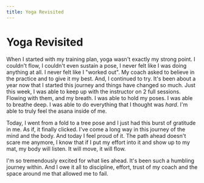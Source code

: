 ```yaml
---
title: Yoga Revisited
---
```


# Yoga Revisited

When I started with my training plan, yoga wasn't exactly my strong point. I
couldn't flow, I couldn't even sustain a pose, I never felt like I was doing
anything at all. I never felt like I "worked out". My coach asked to believe in
the practice and to give it my best. And, I continued to try. It's been about a
year now that I started this journey and things have changed so much. Just this
week, I was able to keep up with the instructor on 2 full sessions. Flowing
with them, and my breath. I was able to hold my poses. I was able to breathe
deep. I was able to do everything that I thought was *hard*. I'm able to truly
feel the asana inside of me.

Today, I went from a fold to a tree pose and I just had this burst of gratitude
in me. As if, it finally clicked. I've come a long way in this journey of the
mind and the body. And today I feel proud of it. The path ahead doesn't scare
me anymore, I know that if I put my effort into it and show up to my mat, my
body will listen. It will move, it will flow. 

I'm so tremendously excited for what lies ahead. It's been such a humbling
journey within. And I owe it all to discipline, effort, trust of my coach and
the space around me that allowed me to fail.
